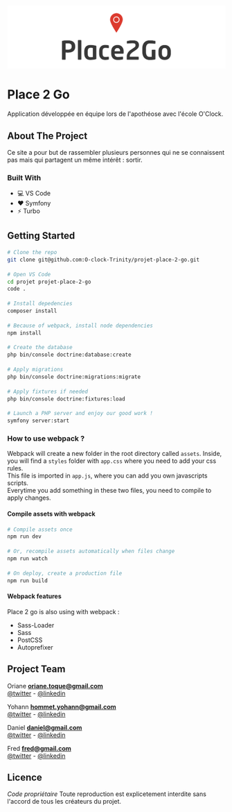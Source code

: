 <!-- PROJECT SHIELDS -->
<!--
*** This template uses markdown "reference style" links for readability.
*** Reference links are enclosed in brackets [ ] instead of parentheses ( ).
*** See the bottom of this document for the declaration of the reference variables
*** for contributors-url, forks-url, etc. This is an optional, concise syntax you may use.
*** https://www.markdownguide.org/basic-syntax/#reference-style-links
-->

<!--
<div align=center>
[![Contributors][contributors-shield]][contributors-url] [![Forks][forks-shield]][forks-url] [![Stargazers][stars-shield]][stars-url] [![Issues][issues-shield]][issues-url] ![GitHub closed pull requests](https://img.shields.io/github/issues-pr-closed-raw/O-clock-Trinity/projet-place-2-go?style=flat-square)
</div>
-->
[![Product Name Screen Shot][product-screenshot]](https://example.com)

# Place 2 Go

Application développée en équipe lors de l'apothéose avec l'école O'Clock.

<!-- ABOUT THE PROJECT -->
## About The Project

Ce site a pour but de rassembler plusieurs personnes qui ne se connaissent pas mais qui partagent un même intérêt : sortir.

### Built With

* 💻 VS Code
* ❤ Symfony
* ⚡ Turbo

<!-- USAGE EXAMPLES -->
## Getting Started

```bash
# Clone the repo
git clone git@github.com:O-clock-Trinity/projet-place-2-go.git

# Open VS Code
cd projet projet-place-2-go
code .

# Install depedencies
composer install

# Because of webpack, install node dependencies
npm install

# Create the database
php bin/console doctrine:database:create

# Apply migrations
php bin/console doctrine:migrations:migrate

# Apply fixtures if needed
php bin/console doctrine:fixtures:load

# Launch a PHP server and enjoy our good work !
symfony server:start

```

### How to use webpack ?

Webpack will create a new folder in the root directory called `assets`.
Inside, you will find a `styles` folder with `app.css` where you need to add your css rules.  
This file is imported in `app.js`, where you can add you own javascripts scripts.  
Everytime you add something in these two files, you need to compile to apply changes.

#### Compile assets with webpack

```bash
# Compile assets once
npm run dev

# Or, recompile assets automatically when files change
npm run watch

# On deploy, create a production file
npm run build
```

#### Webpack features

Place 2 go is also using with webpack :

* Sass-Loader
* Sass
* PostCSS
* Autoprefixer

<!-- CONTACT -->
## Project Team

Oriane **oriane.toque@gmail.com**  
[@twitter](https://twitter.com/xxx) - [@linkedin](https://www.linkedin.com/in/xxx/)

Yohann **hommet.yohann@gmail.com**  
[@twitter](https://twitter.com/YoH_DevBack) - [@linkedin](https://www.linkedin.com/in/yohann-hommet/)

Daniel **daniel@gmail.com**  
[@twitter](https://twitter.com/xxx) - [@linkedin](https://www.linkedin.com/in/xxx/)

Fred **fred@gmail.com**  
[@twitter](https://twitter.com/xxx) - [@linkedin](https://www.linkedin.com/in/xxx/)

## Licence

_Code propriétaire_
Toute reproduction est explicetement interdite sans l'accord de tous les créateurs du projet.

<!-- MARKDOWN LINKS & IMAGES -->
<!-- https://www.markdownguide.org/basic-syntax/#reference-style-links -->

[contributors-shield]: https://img.shields.io/github/contributors/O-clock-Trinity/projet-place-2-go?style=flat-square

[contributors-url]: https://github.com/O-clock-Trinity/projet-place-2-go/graphs/contributors

[forks-shield]: https://img.shields.io/github/forks/O-clock-Trinity/projet-place-2-go?style=flat-square

[forks-url]: https://github.com/O-clock-Trinity/projet-place-2-go/network/members

[stars-shield]: https://img.shields.io/github/stars/O-clock-Trinity/projet-place-2-go?style=flat-square

[stars-url]: https://github.com/O-clock-Trinity/projet-place-2-go/stargazers

[issues-shield]: https://img.shields.io/github/issues/O-clock-Trinity/projet-place-2-go?style=flat-square

[issues-url]: https://github.com/O-clock-Trinity/projet-place-2-go/issues

[linkedin-shield]: https://img.shields.io/badge/-LinkedIn-black.svg?style=flat-square&logo=linkedin&colorB=555

[product-screenshot]: public/img/logo_readme.png
